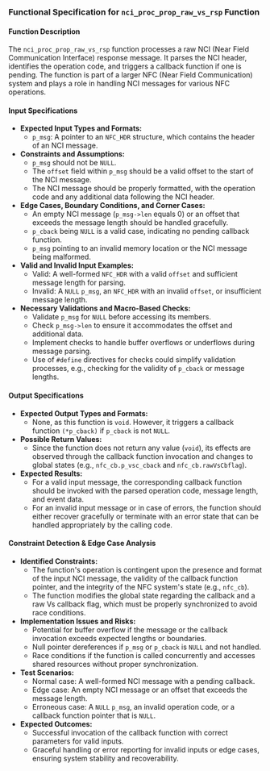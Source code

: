 ### Functional Specification for `nci_proc_prop_raw_vs_rsp` Function
#### Function Description
The `nci_proc_prop_raw_vs_rsp` function processes a raw NCI (Near Field Communication Interface) response message. It parses the NCI header, identifies the operation code, and triggers a callback function if one is pending. The function is part of a larger NFC (Near Field Communication) system and plays a role in handling NCI messages for various NFC operations.

#### Input Specifications
- **Expected Input Types and Formats:**
  - `p_msg`: A pointer to an `NFC_HDR` structure, which contains the header of an NCI message.
- **Constraints and Assumptions:**
  - `p_msg` should not be `NULL`.
  - The `offset` field within `p_msg` should be a valid offset to the start of the NCI message.
  - The NCI message should be properly formatted, with the operation code and any additional data following the NCI header.
- **Edge Cases, Boundary Conditions, and Corner Cases:**
  - An empty NCI message (`p_msg->len` equals 0) or an offset that exceeds the message length should be handled gracefully.
  - `p_cback` being `NULL` is a valid case, indicating no pending callback function.
  - `p_msg` pointing to an invalid memory location or the NCI message being malformed.
- **Valid and Invalid Input Examples:**
  - Valid: A well-formed `NFC_HDR` with a valid `offset` and sufficient message length for parsing.
  - Invalid: A `NULL` `p_msg`, an `NFC_HDR` with an invalid `offset`, or insufficient message length.
- **Necessary Validations and Macro-Based Checks:**
  - Validate `p_msg` for `NULL` before accessing its members.
  - Check `p_msg->len` to ensure it accommodates the offset and additional data.
  - Implement checks to handle buffer overflows or underflows during message parsing.
  - Use of `#define` directives for checks could simplify validation processes, e.g., checking for the validity of `p_cback` or message lengths.

#### Output Specifications
- **Expected Output Types and Formats:**
  - None, as this function is `void`. However, it triggers a callback function `(*p_cback)` if `p_cback` is not `NULL`.
- **Possible Return Values:**
  - Since the function does not return any value (`void`), its effects are observed through the callback function invocation and changes to global states (e.g., `nfc_cb.p_vsc_cback` and `nfc_cb.rawVsCbflag`).
- **Expected Results:**
  - For a valid input message, the corresponding callback function should be invoked with the parsed operation code, message length, and event data.
  - For an invalid input message or in case of errors, the function should either recover gracefully or terminate with an error state that can be handled appropriately by the calling code.

#### Constraint Detection & Edge Case Analysis
- **Identified Constraints:**
  - The function's operation is contingent upon the presence and format of the input NCI message, the validity of the callback function pointer, and the integrity of the NFC system's state (e.g., `nfc_cb`).
  - The function modifies the global state regarding the callback and a raw Vs callback flag, which must be properly synchronized to avoid race conditions.
- **Implementation Issues and Risks:**
  - Potential for buffer overflow if the message or the callback invocation exceeds expected lengths or boundaries.
  - Null pointer dereferences if `p_msg` or `p_cback` is `NULL` and not handled.
  - Race conditions if the function is called concurrently and accesses shared resources without proper synchronization.
- **Test Scenarios:**
  - Normal case: A well-formed NCI message with a pending callback.
  - Edge case: An empty NCI message or an offset that exceeds the message length.
  - Erroneous case: A `NULL` `p_msg`, an invalid operation code, or a callback function pointer that is `NULL`.
- **Expected Outcomes:**
  - Successful invocation of the callback function with correct parameters for valid inputs.
  - Graceful handling or error reporting for invalid inputs or edge cases, ensuring system stability and recoverability.